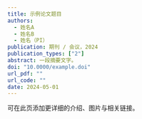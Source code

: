 ```yaml
---
title: 示例论文题目
authors:
  - 姓名A
  - 姓名B
  - 姓名（PI）
publication: 期刊 / 会议，2024
publication_types: ["2"]
abstract: 一段摘要文字。
doi: "10.0000/example.doi"
url_pdf: ""
url_code: ""
date: 2024-05-01
---
```


可在此页添加更详细的介绍、图片与相关链接。

